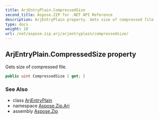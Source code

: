 ```yaml
---
title: ArjEntryPlain.CompressedSize
second_title: Aspose.ZIP for .NET API Reference
description: ArjEntryPlain property. Gets size of compressed file
type: docs
weight: 10
url: /net/aspose.zip.arj/arjentryplain/compressedsize/
---
```

## ArjEntryPlain.CompressedSize property

Gets size of compressed file.

```csharp
public uint CompressedSize { get; }
```

### See Also

* class [ArjEntryPlain](../)
* namespace [Aspose.Zip.Arj](../../arjentryplain/)
* assembly [Aspose.Zip](../../../)


